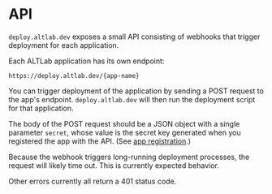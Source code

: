 # API

`deploy.altlab.dev` exposes a small API consisting of webhooks that trigger deployment for each application.

Each ALTLab application has its own endpoint:

`https://deploy.altlab.dev/{app-name}`

You can trigger deployment of the application by sending a POST request to the app's endpoint. `deploy.altlab.dev` will then run the deployment script for that application.

The body of the POST request should be a JSON object with a single parameter `secret`, whose value is the secret key generated when you registered the app with the API. (See [app registration](./registration.md).)

Because the webhook triggers long-running deployment processes, the request will likely time out. This is currently expected behavior.

Other errors currently all return a 401 status code.
